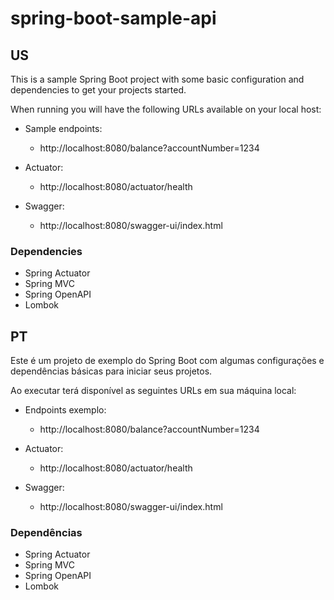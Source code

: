 # spring-boot-sample-api

## US
This is a sample Spring Boot project with some basic configuration and dependencies to get your projects started.

When running you will have the following URLs available on your local host:

* Sample endpoints:
  * http://localhost:8080/balance?accountNumber=1234

* Actuator:
  * http://localhost:8080/actuator/health

* Swagger:
  * http://localhost:8080/swagger-ui/index.html

### Dependencies
* Spring Actuator
* Spring MVC
* Spring OpenAPI
* Lombok

## PT
Este é um projeto de exemplo do Spring Boot com algumas configurações e dependências básicas para iniciar seus projetos.

Ao executar terá disponível as seguintes URLs em sua máquina local:

* Endpoints exemplo:
  * http://localhost:8080/balance?accountNumber=1234

* Actuator:
  * http://localhost:8080/actuator/health

* Swagger: 
  * http://localhost:8080/swagger-ui/index.html

### Dependências
* Spring Actuator
* Spring MVC
* Spring OpenAPI
* Lombok
